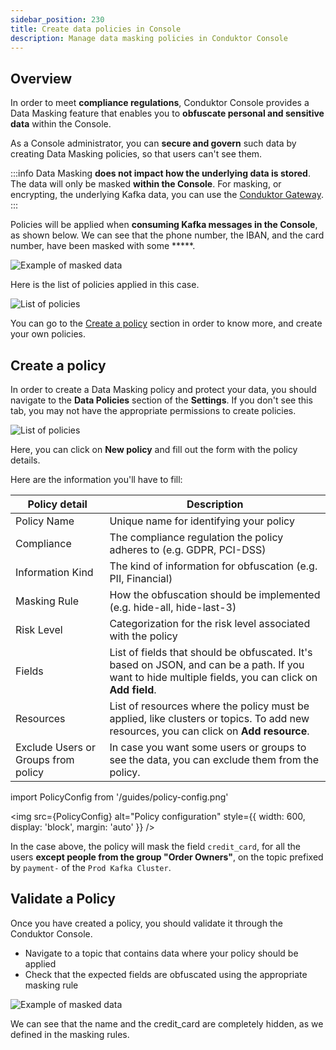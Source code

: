 ```yaml
---
sidebar_position: 230
title: Create data policies in Console  
description: Manage data masking policies in Conduktor Console
---
```


## Overview

In order to meet **compliance regulations**, Conduktor <GlossaryTerm>Console</GlossaryTerm> provides a Data Masking feature that enables you to **obfuscate personal and sensitive data** within the Console.

As a Console administrator, you can **secure and govern** such data by creating Data Masking policies, so that users can't see them.

:::info
Data Masking **does not impact how the underlying data is stored**. The data will only be masked **within the Console**. For masking, or encrypting, the underlying Kafka data, you can use the [Conduktor Gateway](/gateway/).
:::

Policies will be applied when **consuming Kafka messages in the Console**, as shown below. We can see that the phone number, the IBAN, and the card number, have been masked with some *****.

![Example of masked data](/guides/masked-data.png)

Here is the list of policies applied in this case.

![List of policies](/guides/data-policies.png)

You can go to the [Create a policy](/platform/navigation/settings/data-masking/create-a-policy/) section in order to know more, and create your own policies.

## Create a policy

In order to create a Data Masking policy and protect your data, you should navigate to the **Data Policies** section of the **Settings**. If you don't see this tab, you may not have the appropriate permissions to create policies.

![List of policies](/guides/data-policies.png)

Here, you can click on **New policy** and fill out the form with the policy details.

Here are the information you'll have to fill:

| Policy detail                       | Description                                                                                                                                           |
|-------------------------------------|-------------------------------------------------------------------------------------------------------------------------------------------------------|
| Policy Name                         | Unique name for identifying your policy                                                                                                               |
| Compliance                          | The compliance regulation the policy adheres to (e.g. GDPR, PCI-DSS)                                                                                  |
| Information Kind                    | The kind of information for obfuscation (e.g. PII, Financial)                                                                                         |
| Masking Rule                        | How the obfuscation should be implemented (e.g. hide-all, hide-last-3)                                                                                |
| Risk Level                          | Categorization for the risk level associated with the policy                                                                                          |
| Fields                              | List of fields that should be obfuscated. It's based on JSON, and can be a path. If you want to hide multiple fields, you can click on **Add field**. |
| Resources                           | List of resources where the policy must be applied, like clusters or topics. To add new resources, you can click on **Add resource**.                 |
| Exclude Users or Groups from policy | In case you want some users or groups to see the data, you can exclude them from the policy.                                                          |

import PolicyConfig from '/guides/policy-config.png'

<img src={PolicyConfig} alt="Policy configuration" style={{ width: 600, display: 'block', margin: 'auto' }} />

In the case above, the policy will mask the field `credit_card`, for all the users **except people from the group "Order Owners"**, on the topic prefixed by `payment-` of the `Prod Kafka Cluster`.

## Validate a Policy

Once you have created a policy, you should validate it through the Conduktor Console. 

* Navigate to a topic that contains data where your policy should be applied
* Check that the expected fields are obfuscated using the appropriate masking rule

![Example of masked data](/guides/masked-data.png)

We can see that the name and the credit_card are completely hidden, as we defined in the masking rules.
